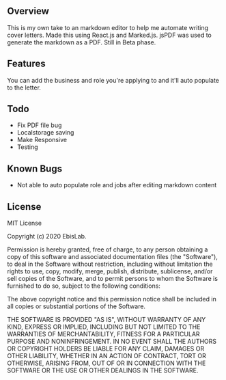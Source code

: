 ## Overview
This is my own take to an markdown editor to help me automate writing cover letters. Made this using React.js and Marked.js. jsPDF was used to generate the markdown as a PDF. Still in Beta phase. 

## Features
You can add the business and role you're applying to and it'll auto populate to the letter. 


## Todo
* Fix PDF file bug
* Localstorage saving
* Make Responsive
* Testing

## Known Bugs
* Not able to auto populate role and jobs after editing markdown content


## License

MIT License

Copyright (c) 2020 EbisLab.

Permission is hereby granted, free of charge, to any person obtaining a copy of this software and associated documentation files (the "Software"), to deal in the Software without restriction, including without limitation the rights to use, copy, modify, merge, publish, distribute, sublicense, and/or sell copies of the Software, and to permit persons to whom the Software is furnished to do so, subject to the following conditions:

The above copyright notice and this permission notice shall be included in all copies or substantial portions of the Software.

THE SOFTWARE IS PROVIDED "AS IS", WITHOUT WARRANTY OF ANY KIND, EXPRESS OR IMPLIED, INCLUDING BUT NOT LIMITED TO THE WARRANTIES OF MERCHANTABILITY, FITNESS FOR A PARTICULAR PURPOSE AND NONINFRINGEMENT. IN NO EVENT SHALL THE AUTHORS OR COPYRIGHT HOLDERS BE LIABLE FOR ANY CLAIM, DAMAGES OR OTHER LIABILITY, WHETHER IN AN ACTION OF CONTRACT, TORT OR OTHERWISE, ARISING FROM, OUT OF OR IN CONNECTION WITH THE SOFTWARE OR THE USE OR OTHER DEALINGS IN THE SOFTWARE.